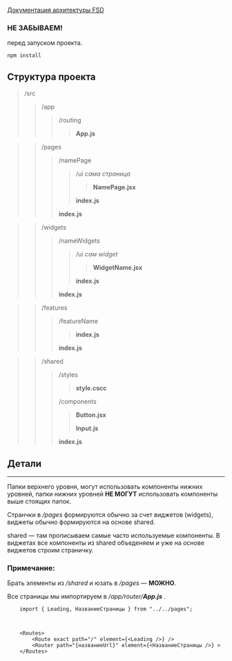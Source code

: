 [Документация архитектуры FSD](https://feature-sliced.design/docs/get-started/overview)

### НЕ ЗАБЫВАЕМ!
перед запуском проекта. 
```
npm install 
```




## Структура проекта

> /src
>> /app
>>> /routing
>>>> **App.js**

>> /pages
>>> /namePage
>>>> /ui _сама страница_
>>>>> **NamePage.jsx**
>>>>> 
>>>> **index.js**
>>>> 
>>> **index.js** 

>> /widgets
>>> /nameWidgets
>>>> /ui _сам widget_
>>>>> **WidgetName.jsx**
>>>>> 
>>>> **index.js**
>>>> 
>>> **index.js** 

>> /features
>>> /featureName
>>>> **index.js**
>>>> 
>>> **index.js**

>> /shared
>>> /styles
>>> 
>>>> **style.cscc**
>>>> 
>>> /components
>>>> 
>>>> **Button.jsx**
>>>> 
>>>> **Input.js**
>>>> 
>>> **index.js**

## Детали
-----------------------------

Папки верхнего уровня, могут использовать компоненты нижних уровней, папки нижних уровней **НЕ МОГУТ** использовать компоненты выше стоящих папок.

Странчки в _/pages_ формируются обычно за счет виджетов (widgets), виджеты обычно формируются на основе shared.

shared — там прописываем самые часто используемые компоненты. В виджетах все компоненты из shared объеденяем и уже на основе виджетов строим страничку.

### Примечание: 
Брать элементы из _/shared_ и юзать в _/pages_ — **МОЖНО**.

Все страницы мы импортируем в _/app/router/**App.js**_ .

```
    import { Leading, НазваниеСтраницы } from "../../pages";

   

    <Routes>
        <Route exact path="/" element={<Leading />} />
        <Router path="{названиеUrl}" element={<НазваниеСтраницы />} > 
    </Routes> 
```
